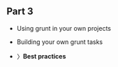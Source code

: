 ##  Part 3

* Using grunt in your own projects

* Building your own grunt tasks

* 〉**Best practices**
